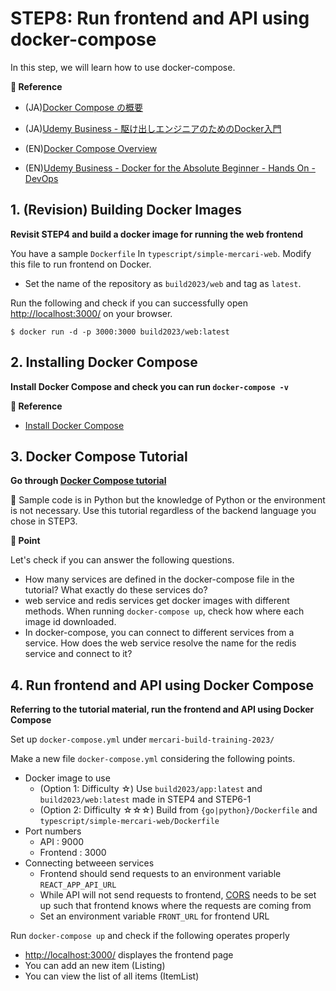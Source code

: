 # STEP8: Run frontend and API using docker-compose
In this step, we will learn how to use docker-compose.

**:book: Reference**

* (JA)[Docker Compose の概要](https://matsuand.github.io/docs.docker.jp.onthefly/compose/)
* (JA)[Udemy Business - 駆け出しエンジニアのためのDocker入門](https://mercari.udemy.com/course/docker-startup/)

* (EN)[Docker Compose Overview](https://docs.docker.com/compose/)
* (EN)[Udemy Business - Docker for the Absolute Beginner - Hands On - DevOps](https://mercari.udemy.com/course/learn-docker/)

## 1. (Revision) Building Docker Images

**Revisit STEP4 and build a docker image for running the web frontend**

You have a sample `Dockerfile` In `typescript/simple-mercari-web`. Modify this file to run frontend on Docker.

* Set the name of the repository as `build2023/web` and tag as `latest`.

Run the following and check if you can successfully open [http://localhost:3000/](http://localhost:3000/) on your browser.

`$ docker run -d -p 3000:3000 build2023/web:latest`


## 2. Installing Docker Compose
**Install Docker Compose and check you can run `docker-compose -v`**

**:book: Reference**

* [Install Docker Compose](https://docs.docker.com/compose/install/)

## 3. Docker Compose Tutorial
**Go through [Docker Compose tutorial](https://docs.docker.com/compose/gettingstarted/)**

:pushpin: Sample code is in Python but the knowledge of Python or the environment is not necessary. Use this tutorial regardless of the backend language you chose in STEP3.

**:beginner: Point**

Let's check if you can answer the following questions.

* How many services are defined in the docker-compose file in the tutorial? What exactly do these services do?
* web service and redis services get docker images with different methods. When running `docker-compose up`, check how where each image id downloaded.
* In docker-compose, you can connect to different services from a service. How does the web service resolve the name for the redis service and connect to it?

## 4. Run frontend and API using Docker Compose
**Referring to the tutorial material, run the frontend and API using Docker Compose**


Set up `docker-compose.yml` under `mercari-build-training-2023/`

Make a new file `docker-compose.yml` considering the following points.

* Docker image to use
    * (Option 1: Difficulty ☆) Use `build2023/app:latest` and `build2023/web:latest` made in STEP4 and STEP6-1
    * (Option 2: Difficulty ☆☆☆) Build from `{go|python}/Dockerfile` and `typescript/simple-mercari-web/Dockerfile`
* Port numbers
    * API : 9000
    * Frontend : 3000
* Connecting betweeen services
    * Frontend should send requests to an environment variable `REACT_APP_API_URL`
    * While API will not send requests to frontend, [CORS](https://developer.mozilla.org/ja/docs/Web/HTTP/CORS) needs to be set up such that frontend knows where the requests are coming from
    * Set an environment variable `FRONT_URL` for frontend URL


Run `docker-compose up` and check if the following operates properly
- [http://localhost:3000/](http://localhost:3000/) displayes the frontend page
- You can add an new item (Listing)
- You can view the list of all items (ItemList)
